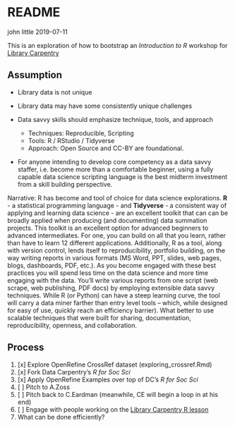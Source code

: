 README
================
john little
2019-07-11

<!-- .md file is auto generate from the .Rmd file.  Do note edit the .md file.  Do edit and knit the .Rmd file -->

This is an exploration of how to bootstrap an *Introduction to R*
workshop for [Library Carpentry](https://librarycarpentry.org/)

## Assumption

  - Library data is not unique

  - Library data may have some consistently unique challenges

  - Data savvy skills should emphasize technique, tools, and approach
    
      - Techniques: Reproducible, Scripting
      - Tools: R / RStudio / Tidyverse
      - Approach: Open Source and CC-BY are foundational.

  - For anyone intending to develop core competency as a data savvy
    staffer, i.e. become more than a comfortable beginner, using a fully
    capable data science scripting language is the best midterm
    investment from a skill building perspective.

Narrative: R has become and tool of choice for data science
explorations. **R** - a statistical programming language - and
**Tidyverse** - a consistent way of applying and learning data science -
are an excellent toolkit that can can be broadly applied when producing
(and documenting) data summation projects. This toolkit is an excellent
option for advanced beginners to advanced intermediates. For one, you
can build on all that you learn, rather than have to learn 12 different
applications. Additionally, R as a tool, along with version control,
lends itself to reproducibility, portfolio building, on the way writing
reports in various formats (MS Word, PPT, slides, web pages, blogs,
dashboards, PDF, etc.). As you become engaged with these best practices
you will spend less time on the data science and more time engaging with
the data. You’ll write various reports from one script (web scrape, web
publishing, PDF docs) by employing extensible data savvy techniques.
While R (or Python) can have a steep learning curve, the tool will carry
a data miner farther than entry level tools – which, while designed for
easy of use, quickly reach an efficiency barrier). What better to use
scalable techniques that were built for sharing, documentation,
reproducibility, openness, and collaboration.

## Process

1.  [x] Explore OpenRefine CrossRef dataset (exploring\_crossref.Rmd)
2.  [x] Fork Data Carpentry’s *R for Soc Sci*
3.  [x] Apply OpenRefine Examples over top of DC’s *R for Soc Sci*
4.  [ ] Pitch to A.Zoss
5.  [ ] Pitch back to C.Eardman (meanwhile, CE will begin a loop in at
    his end)
6.  [ ] Engage with people working on the [Library Carpentry R
    lesson](https://github.com/LibraryCarpentry/lc-r)
7.  What can be done efficiently?
